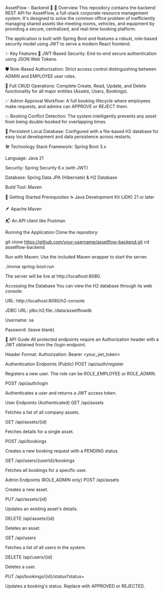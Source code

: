 AssetFlow - Backend 🏢
📝 Overview
This repository contains the backend REST API for AssetFlow, a full-stack corporate resource management system. It's designed to solve the common office problem of inefficiently managing shared assets like meeting rooms, vehicles, and equipment by providing a secure, centralized, and real-time booking platform.

The application is built with Spring Boot and features a robust, role-based security model using JWT to serve a modern React frontend.

✨ Key Features
🔑 JWT-Based Security: End-to-end secure authentication using JSON Web Tokens.

🛡️ Role-Based Authorization: Strict access control distinguishing between ADMIN and EMPLOYEE user roles.

🔄 Full CRUD Operations: Complete Create, Read, Update, and Delete functionality for all major entities (Assets, Users, Bookings).

✅ Admin Approval Workflow: A full booking lifecycle where employees make requests, and admins can APPROVE or REJECT them.

💥 Booking Conflict Detection: The system intelligently prevents any asset from being double-booked for overlapping times.

💾 Persistent Local Database: Configured with a file-based H2 database for easy local development and data persistence across restarts.

🛠️ Technology Stack
Framework: Spring Boot 3.x

Language: Java 21

Security: Spring Security 6.x (with JWT)

Database: Spring Data JPA (Hibernate) & H2 Database

Build Tool: Maven

🚀 Getting Started
Prerequisites
☕ Java Development Kit (JDK) 21 or later

🪶 Apache Maven

📬 An API client like Postman

Running the Application
Clone the repository:

git clone https://github.com/your-username/assetflow-backend.git
cd assetflow-backend

Run with Maven:
Use the included Maven wrapper to start the server.

./mvnw spring-boot:run

The server will be live at http://localhost:8080.

Accessing the Database
You can view the H2 database through its web console:

URL: http://localhost:8080/h2-console

JDBC URL: jdbc:h2:file:./data/assetflowdb

Username: sa

Password: (leave blank)

📖 API Guide
All protected endpoints require an Authorization header with a JWT obtained from the /login endpoint.

Header Format: Authorization: Bearer <your_jwt_token>

Authentication Endpoints (Public)
POST /api/auth/register

Registers a new user. The role can be ROLE_EMPLOYEE or ROLE_ADMIN.

POST /api/auth/login

Authenticates a user and returns a JWT access token.

User Endpoints (Authenticated)
GET /api/assets

Fetches a list of all company assets.

GET /api/assets/{id}

Fetches details for a single asset.

POST /api/bookings

Creates a new booking request with a PENDING status.

GET /api/users/{userId}/bookings

Fetches all bookings for a specific user.

Admin Endpoints (ROLE_ADMIN only)
POST /api/assets

Creates a new asset.

PUT /api/assets/{id}

Updates an existing asset's details.

DELETE /api/assets/{id}

Deletes an asset.

GET /api/users

Fetches a list of all users in the system.

DELETE /api/users/{id}

Deletes a user.

PUT /api/bookings/{id}/status?status=<STATUS>

Updates a booking's status. Replace <STATUS> with APPROVED or REJECTED.
